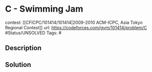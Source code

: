 # C - Swimming Jam

contest: [[CFICPC/101414/101414|2009-2010 ACM-ICPC, Asia Tokyo Regional Contest]]
url: https://codeforces.com/gym/101414/problem/C
#Status/UNSOLVED
Tags: #

## Description

## Solution

